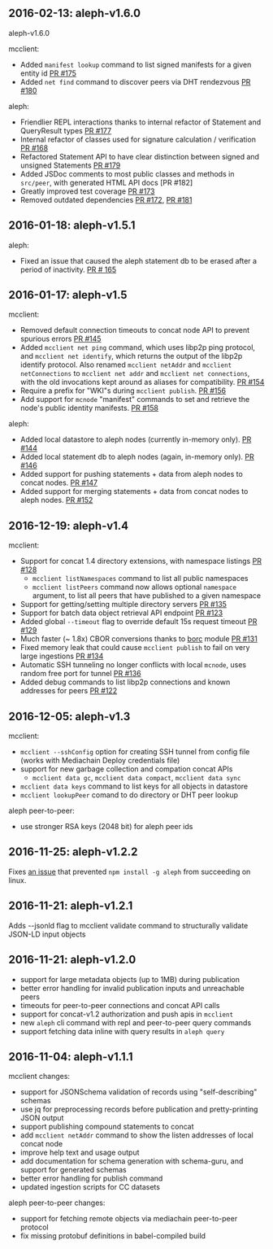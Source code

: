 ## 2016-02-13: aleph-v1.6.0
aleph-v1.6.0

mcclient:
- Added `manifest lookup` command to list signed manifests for a given entity id [PR #175](https://github.com/mediachain/aleph/pull/175)
- Added `net find` command to discover peers via DHT rendezvous [PR #180](https://github.com/mediachain/aleph/pull/180)

aleph:
- Friendlier REPL interactions thanks to internal refactor of Statement and QueryResult types [PR #177](https://github.com/mediachain/aleph/pull/177)
- Internal refactor of classes used for signature calculation / verification [PR #168](https://github.com/mediachain/aleph/pull/168)
- Refactored Statement API to have clear distinction between signed and unsigned Statements [PR #179](https://github.com/mediachain/aleph/pull/179)
- Added JSDoc comments to most public classes and methods in `src/peer`, with generated HTML API docs [PR #182]
- Greatly improved test coverage [PR #173](https://github.com/mediachain/aleph/pull/173)
- Removed outdated dependencies [PR #172](https://github.com/mediachain/aleph/pull/172), [PR #181](https://github.com/mediachain/aleph/pull/181)

## 2016-01-18: aleph-v1.5.1

aleph:
- Fixed an issue that caused the aleph statement db to be erased after a period of inactivity. [PR # 165](https://github.com/mediachain/aleph/165)

## 2016-01-17: aleph-v1.5

mcclient:
- Removed default connection timeouts to concat node API to prevent spurious errors [PR #145](https://github.com/mediachain/aleph/pull/145)
- Added `mcclient net ping` command, which uses libp2p ping protocol, and `mcclient net identify`, which returns
  the output of the libp2p identify protocol.
  Also renamed `mcclient netAddr` and `mcclient netConnections` to `mcclient net addr` and `mcclient net connections`, with
  the old invocations kept around as aliases for compatibility. [PR #154](https://github.com/mediachain/aleph/pull/154)
- Require a prefix for "WKI"s during `mcclient publish`. [PR #156](https://github.com/mediachain/aleph/pull/156)
- Add support for `mcnode` "manifest" commands to set and retrieve the node's public identity manifests. [PR #158](https://github.com/mediachain/aleph/pull/158)

aleph:
- Added local datastore to aleph nodes (currently in-memory only). [PR #144](https://github.com/mediachain/aleph/pull/144)
- Added local statement db to aleph nodes (again, in-memory only). [PR #146](https://github.com/mediachain/aleph/pull/146)
- Added support for pushing statements + data from aleph nodes to concat nodes. [PR #147](https://github.com/mediachain/aleph/pull/147)
- Added support for merging statements + data from concat nodes to aleph nodes. [PR #152](https://github.com/mediachain/aleph/pull/152)


## 2016-12-19: aleph-v1.4

mcclient:

- Support for concat 1.4 directory extensions, with namespace listings [PR #128](https://github.com/mediachain/aleph/pull/128)
    - `mcclient listNamespaces` command to list all public namespaces
    - `mcclient listPeers` command now allows optional `namespace` argument, to list all peers that have published to a given namespace
- Support for getting/setting multiple directory servers [PR #135](https://github.com/mediachain/aleph/pull/135)
- Support for batch data object retrieval API endpoint [PR #123](https://github.com/mediachain/aleph/pull/123)
- Added global `--timeout` flag to override default 15s request timeout [PR #129](https://github.com/mediachain/aleph/pull/129)
- Much faster (~ 1.8x) CBOR conversions thanks to [borc](https://github.com/dignifiedquire/borc) module [PR #131](https://github.com/mediachain/aleph/pull/131)
- Fixed memory leak that could cause `mcclient publish` to fail on very large ingestions [PR #134](https://github.com/mediachain/aleph/pull/134)
- Automatic SSH tunneling no longer conflicts with local `mcnode`, uses random free port for tunnel [PR #136](https://github.com/mediachain/aleph/pull/136)
- Added debug commands to list libp2p connections and known addresses for peers [PR #122](https://github.com/mediachain/aleph/pull/122)

## 2016-12-05: aleph-v1.3

mcclient:
- `mcclient --sshConfig` option for creating SSH tunnel from config file 
  (works with Mediachain Deploy credentials file)
- support for new garbage collection and compation concat APIs
    - `mcclient data gc`, `mcclient data compact`, `mcclient data sync`
- `mcclient data keys` command to list keys for all objects in datastore
- `mcclient lookupPeer` comand to do directory or DHT peer lookup

aleph peer-to-peer:
- use stronger RSA keys (2048 bit) for aleph peer ids 


## 2016-11-25: aleph-v1.2.2

Fixes [an issue](https://github.com/mediachain/aleph/issues/97) that prevented `npm install -g aleph` from succeeding on linux.

## 2016-11-21: aleph-v1.2.1

Adds --jsonld flag to mcclient validate command to structurally validate JSON-LD input objects

## 2016-11-21: aleph-v1.2.0

- support for large metadata objects (up to 1MB) during publication
- better error handling for invalid publication inputs and unreachable peers
- timeouts for peer-to-peer connections and concat API calls
- support for concat-v1.2 authorization and push apis in `mcclient`
- new `aleph` cli command with repl and peer-to-peer query commands
- support fetching data inline with query results in `aleph query` 

## 2016-11-04: aleph-v1.1.1

mcclient changes:
- support for JSONSchema validation of records using "self-describing" schemas
- use jq for preprocessing records before publication and pretty-printing JSON output
- support publishing compound statements to concat
- add `mcclient netAddr` command to show the listen addresses of local concat node
- improve help text and usage output
- add documentation for schema generation with schema-guru, and support for generated schemas
- better error handling for publish command
- updated ingestion scripts for CC datasets

aleph peer-to-peer changes:
- support for fetching remote objects via mediachain peer-to-peer protocol
- fix missing protobuf definitions in babel-compiled build

